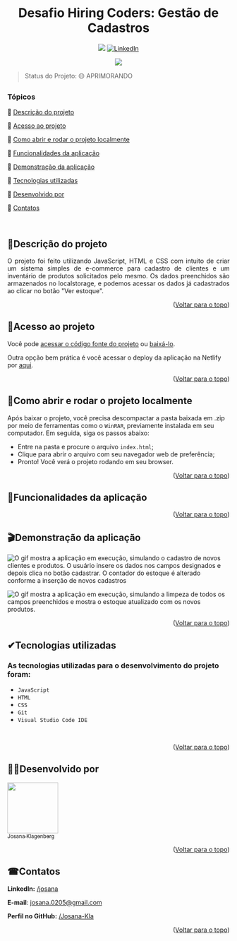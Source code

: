 <div id="top"></div>
<h1 align="center"> Desafio Hiring Coders: Gestão de Cadastros </h1> 

<p align="center">
  <a href="https://cadastros-hc.netlify.app/"><img src="https://img.shields.io/static/v1?label=Netlify&message=deploy&color=blue&style=for-the-badge&logo=netlify"/></a>
  <a href="//www.linkedin.com/in/josana/"><img src="https://img.shields.io/badge/-LinkedIn-black.svg?style=for-the-badge&logo=linkedin&colorB=555" alt="LinkedIn"></a>
</p>
<p align="center">
<img src="https://img.shields.io/badge/STATUS-APRIMORANDO-yellow"/>
</p>
  
> Status do Projeto: 🟡 APRIMORANDO

### Tópicos  

:small_blue_diamond: [Descrição do projeto](#descrição-do-projeto)

:small_blue_diamond: [Acesso ao projeto](#acesso-ao-projeto)

:small_blue_diamond: [Como abrir e rodar o projeto localmente](#como-abrir-e-rodar-o-projeto-localmente)

:small_blue_diamond: [Funcionalidades da aplicação](#funcionalidades-da-aplicação)

:small_blue_diamond: [Demonstração da aplicação](#demonstração-da-aplicação)

:small_blue_diamond: [Tecnologias utilizadas](#tecnologias-utilizadas)

:small_blue_diamond: [Desenvolvido por](#desenvolvido-por)

:small_blue_diamond: [Contatos](#contatos)

</br>

## <a name=“descrição-do-projeto”>🧾Descrição do projeto<a/>  

<p align="justify">
O projeto foi feito utilizando JavaScript, HTML e CSS com intuito de criar um sistema simples de e-commerce para cadastro de clientes e um inventário de produtos solicitados pelo mesmo. Os dados preenchidos são armazenados no localstorage, e podemos acessar os dados já cadastrados ao clicar no botão "Ver estoque".
</p>

<p align="right">(<a href="#top">Voltar para o topo</a>)</p>

## <a name=“acesso-ao-projeto”>📁Acesso ao projeto<a/> 

Você pode [acessar o código fonte do projeto](https://github.com/Josana-Kla/desafiohc-gestaocadastros) ou [baixá-lo](https://github.com/Josana-Kla/desafiohc-gestaocadastros/archive/refs/heads/master.zip).

Outra opção bem prática é você acessar o deploy da aplicação na Netlify por [aqui](https://cadastros-hc.netlify.app/).

<p align="right">(<a href="#top">Voltar para o topo</a>)</p>


## <a name=“como-abrir-e-rodar-o-projeto-localmente”>🔌Como abrir e rodar o projeto localmente<a/> 

Após baixar o projeto, você precisa descompactar a pasta baixada em .zip por meio de ferramentas como o `WinRAR`, previamente instalada em seu computador. Em seguida, siga os passos abaixo:

- Entre na pasta e procure o arquivo `index.html`;
- Clique para abrir o arquivo com seu navegador web de preferência;
- Pronto! Você verá o projeto rodando em seu browser.

<p align="right">(<a href="#top">Voltar para o topo</a>)</p>


## <a name=“funcionalidades-da-aplicação”>🔨Funcionalidades da aplicação<a/> 
<!--
Ao rodar o arquivo index.html com seu navegador de preferência, você acessará ...........
- [x] Cadastro de cliente
- [ ] Cadastro de produtos
</br>
-->
<p align="right">(<a href="#top">Voltar para o topo</a>)</p>

  
## <a name=“demonstração-da-aplicação”>🎬Demonstração da aplicação<a/>

<p align="center">
  <p> </p>
  <img src="./assets/para-readme/cadastro-novos-clientes-e-produtos.gif" title="Cadastro de novos clientes e produtos" alt="O gif mostra a aplicação em execução, simulando o cadastro de novos clientes e produtos. O usuário insere os dados nos campos designados e depois clica no botão cadastrar. O contador do estoque é alterado conforme a inserção de novos cadastros" />
</p>
  
<p align="center">
  <p> </p>
  <img src="assets/para-readme/limpar-campos-ver-estoque.gif" title="Limpando campos e vendo estoque atualizado" alt="O gif mostra a aplicação em execução, simulando a limpeza de todos os campos preenchidos e mostra o estoque atualizado com os novos produtos." />
</p>
  
<p align="right">(<a href="#top">Voltar para o topo</a>)</p>
  
## <a name=“tecnologias-utilizadas”>✔Tecnologias utilizadas<a/>
### As tecnologias utilizadas para o desenvolvimento do projeto foram:
- ``JavaScript``
- ``HTML``
- ``CSS``
- ``Git``
- ``Visual Studio Code IDE`` 
</br>

<p align="right">(<a href="#top">Voltar para o topo</a>)</p>

## <a name=“desenvolvido-por”>👩‍💻Desenvolvido por<a/>

[<img src="https://avatars.githubusercontent.com/u/73187817?s=400&u=343a33ac5cbd16538d7c39b20e42764dfcf1c7e0&v=4" width=115><br><sub>Josana Klagenberg</sub>](https://github.com/Josana-Kla/)

<p align="right">(<a href="#top">Voltar para o topo</a>)</p>

## <a name=“contatos”>☎Contatos<a/>

**LinkedIn:** [/josana](https://www.linkedin.com/in/josana/) 

**E-mail**: [josana.0205@gmail.com](mailto:josana.0205@gmail.com)

**Perfil no GitHub:** [/Josana-Kla](https://github.com/Josana-Kla)

<p align="right">(<a href="#top">Voltar para o topo</a>)</p>
